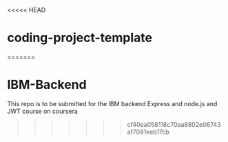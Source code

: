 <<<<< HEAD
# coding-project-template
=======
# IBM-Backend
This repo is to be submitted for the IBM backend Express and node.js and JWT course on coursera
>>>>>>> cf40ea058118c70aa8802e06743af7081eeb17cb

